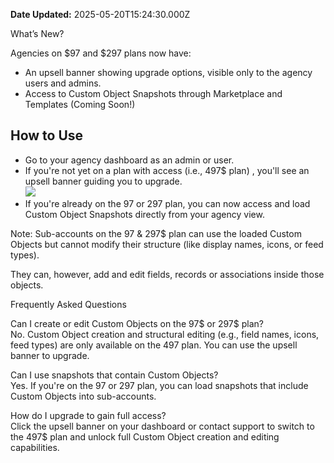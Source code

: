 **Date Updated:** 2025-05-20T15:24:30.000Z

  
What’s New?  
  
Agencies on $97 and $297 plans now have:

* An upsell banner showing upgrade options, visible only to the agency users and admins.
* Access to Custom Object Snapshots through Marketplace and Templates (Coming Soon!)

## How to Use

* Go to your agency dashboard as an admin or user.
* If you're not yet on a plan with access (i.e., 497$ plan) , you'll see an upsell banner guiding you to upgrade.  
![](https://s3.amazonaws.com/cdn.freshdesk.com/data/helpdesk/attachments/production/155046915117/original/aKEYMEsggz7-O9wCHL_eMdHZAVSWT2BvXQ.png?1747734628)
* If you're already on the 97 or 297 plan, you can now access and load Custom Object Snapshots directly from your agency view.

Note: Sub-accounts on the 97 & 297$ plan can use the loaded Custom Objects but cannot modify their structure (like display names, icons, or feed types).

They can, however, add and edit fields, records or associations inside those objects.

  
Frequently Asked Questions

Can I create or edit Custom Objects on the 97$ or 297$ plan?  
No. Custom Object creation and structural editing (e.g., field names, icons, feed types) are only available on the 497 plan. You can use the upsell banner to upgrade.

Can I use snapshots that contain Custom Objects?  
Yes. If you're on the 97 or 297 plan, you can load snapshots that include Custom Objects into sub-accounts.

How do I upgrade to gain full access?  
Click the upsell banner on your dashboard or contact support to switch to the 497$ plan and unlock full Custom Object creation and editing capabilities.

  